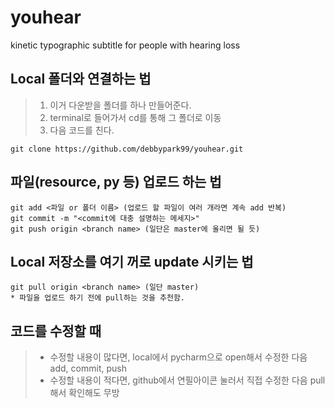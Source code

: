 # youhear
kinetic typographic subtitle for people with hearing loss

## Local 폴더와 연결하는 법
> 1. 이거 다운받을 폴더를 하나 만들어준다.
> 2. terminal로 들어가서 cd를 통해 그 폴더로 이동
> 3. 다음 코드를 친다.

    git clone https://github.com/debbypark99/youhear.git
    
## 파일(resource, py 등) 업로드 하는 법

    git add <파일 or 폴더 이름> (업로드 할 파일이 여러 개라면 계속 add 반복)
    git commit -m "<commit에 대충 설명하는 메세지>"
    git push origin <branch name> (일단은 master에 올리면 될 듯)
    
## Local 저장소를 여기 꺼로 update 시키는 법

    git pull origin <branch name> (일단 master)
    * 파일을 업로드 하기 전에 pull하는 것을 추천함.
    
## 코드를 수정할 때
> * 수정할 내용이 많다면, local에서 pycharm으로 open해서 수정한 다음 add, commit, push
> * 수정할 내용이 적다면, github에서 연필아이콘 눌러서 직접 수정한 다음 pull해서 확인해도 무방
